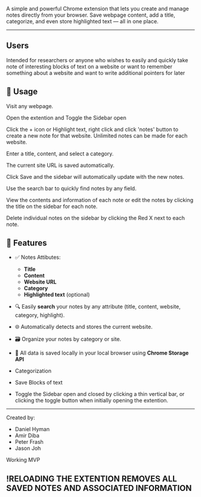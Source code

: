 A simple and powerful Chrome extension that lets you create and manage notes directly from your browser. Save webpage content, add a title, categorize, and even store highlighted text — all in one place.

---
## Users
Intended for researchers or anyone who wishes to easily and quickly take note of interesting blocks of text on a website or want to remember something about a website and want to write additional pointers for later

## 🔧 Usage

Visit any webpage.

Open the extention and Toggle the Sidebar open

Click the + icon or Highlight text, right click and click 'notes' button to create a new note for that website. Unlimited notes can be made for each website.

Enter a title, content, and select a category.

The current site URL is saved automatically.

Click Save and the sidebar will automatically update with the new notes.

Use the search bar to quickly find notes by any field.

View the contents and information of each note or edit the notes by clicking the title on the sidebar for each note.

Delete individual notes on the sidebar by clicking the Red X next to each note. 

## 🚀 Features

- ✅ Notes Attibutes:
  - **Title**
  - **Content**
  - **Website URL**
  - **Category**
  - **Highlighted text** (optional)
- 🔍 Easily **search** your notes by any attribute (title, content, website, category, highlight).
- 🌐 Automatically detects and stores the current website.
- 🗃 Organize your notes by category or site.
- 💾 All data is saved locally in your local browser using **Chrome Storage API**


- Categorization

- Save Blocks of text

- Toggle the Sidebar open and closed by clicking a thin vertical bar, or clicking the toggle button when initially opening the extention.

---
Created by: 
- Daniel Hyman
- Amir Diba
- Peter Frash
- Jason Joh

Working MVP

## !RELOADING THE EXTENTION REMOVES ALL SAVED NOTES AND ASSOCIATED INFORMATION
